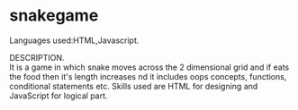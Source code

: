 # snakegame

<p>
Languages used:HTML,Javascript.
</p>

<p>
DESCRIPTION.<br/>
It is a game in which snake moves across the 2 dimensional grid and if eats the food then it's length increases nd it includes oops concepts, functions, conditional statements etc. Skills used are HTML for designing and JavaScript for logical part.
</p>